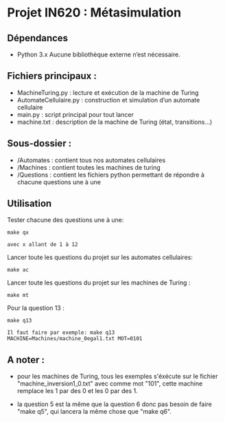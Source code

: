 # Projet IN620 : Métasimulation

## Dépendances
- Python 3.x
Aucune bibliothèque externe n’est nécessaire.

## Fichiers principaux :
- MachineTuring.py : lecture et exécution de la machine de Turing
- AutomateCellulaire.py : construction et simulation d’un automate cellulaire
- main.py : script principal pour tout lancer
- machine.txt : description de la machine de Turing (état, transitions…)

## Sous-dossier :
- /Automates : contient tous nos automates cellulaires
- /Machines : contient toutes les machines de turing
- /Questions : contient les fichiers python permettant de répondre à chacune questions une à une
  
## Utilisation
Tester chacune des questions une à une:
    
    make qx
    
    avec x allant de 1 à 12

Lancer toute les questions du projet sur les automates cellulaires:
    
    make ac

Lancer toute les questions du projet sur les machines de Turing :
    
    make mt

Pour la question 13 :
    
    make q13
    
    Il faut faire par exemple: make q13 MACHINE=Machines/machine_0egal1.txt MOT=0101

## A noter :

- pour les machines de Turing, tous les exemples s'éxécute sur le fichier "machine_inversion1_0.txt" avec comme mot "101", cette machine remplace les 1 par des 0 et les 0 par des 1.

- la question 5 est la même que la question 6 donc pas besoin de faire "make q5", qui lancera la même chose que "make q6".
